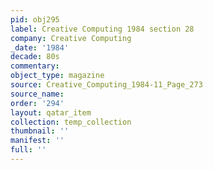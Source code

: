 ```yaml
---
pid: obj295
label: Creative Computing 1984 section 28
company: Creative Computing
_date: '1984'
decade: 80s
commentary: 
object_type: magazine
source: Creative_Computing_1984-11_Page_273
source_name: 
order: '294'
layout: qatar_item
collection: temp_collection
thumbnail: ''
manifest: ''
full: ''
---
```

